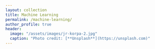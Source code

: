 ```yaml
---
layout: collection
title: Machine Learning
permalink: /machine-learning/
author_profile: true
header:
  image: "/assets/images/jr-korpa-2.jpg"
  caption: "Photo credit: [**Unsplash**](https://unsplash.com)"
---
```

